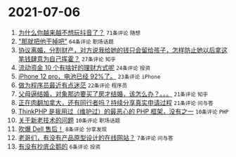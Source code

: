 # 2021-07-06

1. [为什么你越来越不想玩抖音了？](https://www.v2ex.com/t/787774) `71条评论` `随想`
1. ["那就把他干掉吧"](https://www.v2ex.com/t/787776) `64条评论` `职场话题`
1. [协议离婚，分割财产，对方说我给她的钱只会留给孩子，怎样防止她以后拿这笔钱肆意为自己挥霍？](https://www.v2ex.com/t/787784) `27条评论` `知乎`
1. [流动资金 10 个有啥好的理财方式呢](https://www.v2ex.com/t/787779) `24条评论` `投资`
1. [iPhone 12 pro，电池已经 92%了。](https://www.v2ex.com/t/787765) `23条评论` `iPhone`
1. [做为程序员最近有点迷茫](https://www.v2ex.com/t/787786) `22条评论` `程序员`
1. [父母逼结婚，对象那边要买了房才结婚，该怎么办？。。。](https://www.v2ex.com/t/787791) `21条评论` `知乎`
1. [正在肉翻加拿大，还有同行者吗？持续分享真实申请过程](https://www.v2ex.com/t/787789) `21条评论` `问与答`
1. [ThinkPHP 是我用过（维护过）的最恶心的 PHP 框架，没有之一](https://www.v2ex.com/t/787809) `10条评论` `PHP`
1. [关于新老技术的问题](https://www.v2ex.com/t/787796) `10条评论` `职场话题`
1. [吹爆 Dell 售后！](https://www.v2ex.com/t/787805) `8条评论` `分享发现`
1. [老哥们，有没有产品原型设计的在线网站？](https://www.v2ex.com/t/787787) `7条评论` `问与答`
1. [有没有抄底企鹅的](https://www.v2ex.com/t/787793) `6条评论` `投资`
